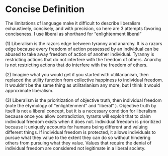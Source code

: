 # Concise Definition

The limitations of language make it difficult to describe liberalism exhaustively, concisely, and with precision, so here are 3 attempts favoring conciseness.  I use liberal as shorthand for “enlightenment liberal”

(1) Liberalism is the razors edge between tyranny and anarchy. It is a razors edge because every freedom of action possessed by an individual can be abused to take away freedom of action of another individual. Tyranny is restricting actions that do not interfere with the freedom of others. Anarchy is not restricting actions that do interfere with the freedom of others.

(2) Imagine what you would get if you started with utilitarianism, then replaced the utility function from collective happiness to individual freedom.  It wouldn’t be the same thing as utilitarianism any more, but I think it would approximate liberalism.

(3) Liberalism is the prioritization of objective truth, then individual freedom (note the etymology of “enlightenment” and “liberal” ).  Objective truth by itself is not a liberal concept, but it is a necessary condition for liberalism because once you allow contradiction, tyrants will exploit that to claim individual freedom exists when it does not.  Individual freedom is prioritized because it uniquely accounts for humans being different and valuing different things.  If individual freedom is protected, it allows individuals to pursue what they value to the extent they can do so without hindering others from pursuing what they value.  Values that require the denial of individual freedom are considered not legitimate in a liberal society.
